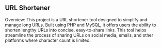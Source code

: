 ## URL Shortener

Overview:
This project is a URL shortener tool designed to simplify and manage long URLs. Built using PHP and MySQL, it offers users the ability to shorten lengthy URLs into concise, easy-to-share links. This tool helps streamline the process of sharing URLs on social media, emails, and other platforms where character count is limited.
